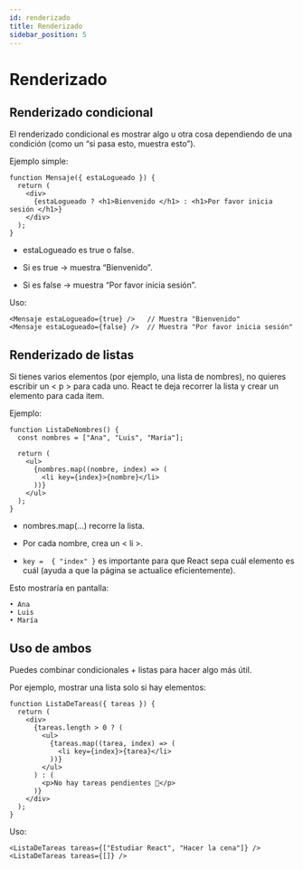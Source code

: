 ```yaml
---
id: renderizado
title: Renderizado
sidebar_position: 5
---
```


# Renderizado

## Renderizado condicional

El renderizado condicional es mostrar algo u otra cosa dependiendo de una condición (como un “si pasa esto, muestra esto”).

Ejemplo simple:

```
function Mensaje({ estaLogueado }) {
  return (
    <div>
      {estaLogueado ? <h1>Bienvenido </h1> : <h1>Por favor inicia sesión </h1>}
    </div>
  );
}
```

- estaLogueado es true o false.

- Si es true → muestra “Bienvenido”.

- Si es false → muestra “Por favor inicia sesión”.

Uso:
```
<Mensaje estaLogueado={true} />   // Muestra "Bienvenido"
<Mensaje estaLogueado={false} />  // Muestra "Por favor inicia sesión"

```

## Renderizado de listas

Si tienes varios elementos (por ejemplo, una lista de nombres), no quieres escribir un < p > para cada uno.
React te deja recorrer la lista y crear un elemento para cada item.

Ejemplo:

```
function ListaDeNombres() {
  const nombres = ["Ana", "Luis", "María"];

  return (
    <ul>
      {nombres.map((nombre, index) => (
        <li key={index}>{nombre}</li>
      ))}
    </ul>
  );
}
```

- nombres.map(...) recorre la lista.

- Por cada nombre, crea un < li >.

- ```key =  { "index" }``` es importante para que React sepa cuál elemento es cuál (ayuda a que la página se actualice eficientemente).

Esto mostraría en pantalla:

```
• Ana
• Luis
• María
```

## Uso de ambos

Puedes combinar condicionales + listas para hacer algo más útil.

Por ejemplo, mostrar una lista solo si hay elementos:

```
function ListaDeTareas({ tareas }) {
  return (
    <div>
      {tareas.length > 0 ? (
        <ul>
          {tareas.map((tarea, index) => (
            <li key={index}>{tarea}</li>
          ))}
        </ul>
      ) : (
        <p>No hay tareas pendientes 🎉</p>
      )}
    </div>
  );
}
```

Uso:

```
<ListaDeTareas tareas={["Estudiar React", "Hacer la cena"]} />
<ListaDeTareas tareas={[]} />
```
